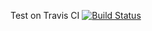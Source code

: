 Test on Travis CI
[![Build Status](https://travis-ci.org/noelroxx/selfish-api-test.png?branch=master)](https://travis-ci.org/noelroxx/selfish-api-test)